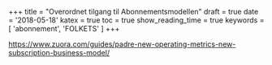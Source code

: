 +++
title = "Overordnet tilgang til Abonnementsmodellen"
draft = true
date = '2018-05-18'
katex = true
toc = true
show_reading_time = true
keywords = [ 'abonnement', 'FOLKETS' ]
+++




https://www.zuora.com/guides/padre-new-operating-metrics-new-subscription-business-model/
